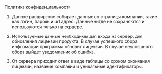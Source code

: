 Политика конфиденциальности

1. Данное расширение собирает данные со страницы компании, такие как логин, пароль и url адрес. Данные нигде не сохраняются и используются только на сервере.

2. Используемые данные необходимы для входа на сервер, для обновления лицензии продукта. В случае успешного сбора информации программа обновит лицензии. В случае неуспешного сбора выйдет уведомление об ошибке.

3. От сервера приходит ответ в виде таблицы со сроком окончания лицензии, название компании и уникальные идентификаторы.
